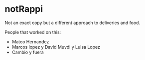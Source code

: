 # notRappi
Not an exact copy but a different approach to deliveries and food. 

People that worked on this:
- Mateo Hernandez
- Marcos lopez y David Muvdi y Luisa Lopez
- Cambio y fuera
